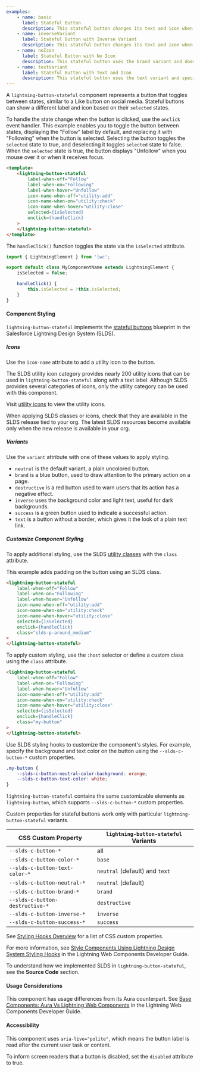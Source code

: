 ```yaml
---
examples:
    - name: basic
      label: Stateful Button
      description: This stateful button changes its text and icon when you select it. The button changes its text and icon again when you hover over it. This uses the default variant.
    - name: inverseVariant
      label: Stateful Button with Inverse Variant
      description: This stateful button changes its text and icon when you select it. The button changes its text and icon again when you hover over it. This uses the inverse variant.
    - name: noIcon
      label: Stateful Button with No Icon
      description: This stateful button uses the brand variant and does not specify icons for any states.
    - name: textVariant
      label: Stateful Button with Text and Icon
      description: This stateful button uses the text variant and specifies icons for selected and not-selected states, but not the hover state.
---
```


A `lightning-button-stateful` component represents a button that toggles
between states, similar to a Like button on social media. Stateful buttons can
show a different label and icon based on their `selected` states.

To handle the state change when the button is clicked, use the `onclick` event
handler. This example enables you to toggle the button between states,
displaying the "Follow" label by default, and replacing it with "Following"
when the button is selected. Selecting the button toggles the `selected` state to true,
and deselecting it toggles `selected` state to false. When the `selected` state is true, the
button displays "Unfollow" when you mouse over it or when it receives focus.

```html
<template>
    <lightning-button-stateful
        label-when-off="Follow"
        label-when-on="Following"
        label-when-hover="Unfollow"
        icon-name-when-off="utility:add"
        icon-name-when-on="utility:check"
        icon-name-when-hover="utility:close"
        selected={isSelected}
        onclick={handleClick}
    >
    </lightning-button-stateful>
</template>
```

The `handleClick()` function toggles the state via the `isSelected` attribute.

```javascript
import { LightningElement } from 'lwc';

export default class MyComponentName extends LightningElement {
    isSelected = false;

    handleClick() {
        this.isSelected = !this.isSelected;
    }
}
```

#### Component Styling

`lightning-button-stateful` implements the
[stateful buttons](https://www.lightningdesignsystem.com/components/buttons/#flavor-stateful) blueprint in the Salesforce Lightning Design System (SLDS).

##### Icons

Use the `icon-name` attribute to add a utility icon to the button.

The SLDS utility icon category provides nearly 200 utility
icons that can be used in `lightning-button-stateful` along with a text label. Although SLDS provides several categories of icons, only the utility category can be used with this component.

Visit [utility icons](https://lightningdesignsystem.com/icons/#utility) to view the utility icons.

When applying SLDS classes or icons, check that they are
available in the SLDS release tied to your org. The latest
SLDS resources become available only when the new release
is available in your org.

##### Variants

Use the `variant` attribute with one of these values to apply styling.

-   `neutral` is the default variant, a plain uncolored button.
-   `brand` is a blue button, used to draw attention to the primary action on a page.
-   `destructive` is a red button used to warn users that its action has a negative effect.
-   `inverse` uses the background color and light text, useful for dark backgrounds.
-   `success` is a green button used to indicate a successful action.
-   `text` is a button without a border, which gives it the look of a plain text link.

##### Customize Component Styling

To apply additional styling, use the SLDS [utility classes](https://www.lightningdesignsystem.com/utilities/alignment) with the `class` attribute.

This example adds padding on the button using an SLDS class.

```html
<lightning-button-stateful
    label-when-off="Follow"
    label-when-on="Following"
    label-when-hover="Unfollow"
    icon-name-when-off="utility:add"
    icon-name-when-on="utility:check"
    icon-name-when-hover="utility:close"
    selected={isSelected}
    onclick={handleClick}
    class="slds-p-around_medium"
>
</lightning-button-stateful>
```

To apply custom styling, use the `:host` selector or define a custom class using the `class` attribute.

```html
<lightning-button-stateful
    label-when-off="Follow"
    label-when-on="Following"
    label-when-hover="Unfollow"
    icon-name-when-off="utility:add"
    icon-name-when-on="utility:check"
    icon-name-when-hover="utility:close"
    selected={isSelected}
    onclick={handleClick}
    class="my-button"
>
</lightning-button-stateful>
```

Use SLDS styling hooks to customize the component's styles. For example, specify the background and text color on the button using the `--slds-c-button-*` custom properties.

```css
.my-button {
    --slds-c-button-neutral-color-background: orange;
    --slds-c-button-text-color: white;
}
```

`lightning-button-stateful` contains the same customizable elements as `lightning-button`, which supports `--slds-c-button-*` custom properties.

Custom properties for stateful buttons work only with particular `lightning-button-stateful` variants.

| CSS Custom Property            | `lightning-button-stateful` Variants |
| ------------------------------ | ------------------------------------ |
| `--slds-c-button-*`             | all                                  |
| `--slds-c-button-color-*`       | `base`                               |
| `--slds-c-button-text-color-*`  | `neutral` (default) and `text`       |
| `--slds-c-button-neutral-*`     | `neutral` (default)                  |
| `--slds-c-button-brand-*`       | `brand`                              |
| `--slds-c-button-destructive-*` | `destructive`                        |
| `--slds-c-button-inverse-*`     | `inverse`                            |
| `--slds-c-button-success-*`     | `success`                            |

See [Styling Hooks Overview](https://www.lightningdesignsystem.com/components/buttons/#Styling-Hooks-Overview) for a list of CSS custom properties.

For more information, see [Style Components Using Lightning Design System Styling Hooks](https://developer.salesforce.com/docs/platform/lwc/guide/create-components-css-custom-properties) in the Lightning Web Components Developer Guide.

To understand how we implemented SLDS in `lightning-button-stateful`, see the **Source Code** section.

#### Usage Considerations

This component has usage differences from its Aura counterpart. See [Base Components: Aura Vs Lightning Web Components](https://developer.salesforce.com/docs/platform/lwc/guide/migrate-map-aura-lwc-components) in the Lightning Web Components Developer Guide.

#### Accessibility

This component uses `aria-live="polite"`, which means the button label is read after the current user task or content.

To inform screen readers that a button is disabled, set the `disabled` attribute to true.
